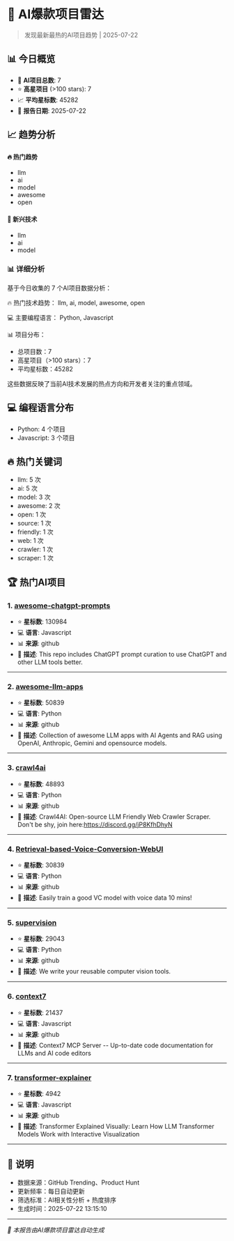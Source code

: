 # 🚀 AI爆款项目雷达

> 发现最新最热的AI项目趋势 | 2025-07-22

## 📊 今日概览

- 🎯 **AI项目总数**: 7
- ⭐ **高星项目** (>100 stars): 7
- 📈 **平均星标数**: 45282
- 📅 **报告日期**: 2025-07-22

## 📈 趋势分析

#### 🔥 热门趋势

- llm
- ai
- model
- awesome
- open

#### 🚀 新兴技术

- llm
- ai
- model



### 📊 详细分析


基于今日收集的 7 个AI项目数据分析：

🔥 热门技术趋势：
llm, ai, model, awesome, open

💻 主要编程语言：
Python, Javascript

📊 项目分布：
- 总项目数：7
- 高星项目（>100 stars）：7
- 平均星标数：45282

这些数据反映了当前AI技术发展的热点方向和开发者关注的重点领域。


## 💻 编程语言分布

- Python: 4 个项目
- Javascript: 3 个项目


## 🔥 热门关键词

- llm: 5 次
- ai: 5 次
- model: 3 次
- awesome: 2 次
- open: 1 次
- source: 1 次
- friendly: 1 次
- web: 1 次
- crawler: 1 次
- scraper: 1 次


## 🏆 热门AI项目


### 1. [awesome-chatgpt-prompts](https://github.com/f/awesome-chatgpt-prompts)

- ⭐ **星标数**: 130984
- 💻 **语言**: Javascript
- 📊 **来源**: github
- 📝 **描述**: This repo includes ChatGPT prompt curation to use ChatGPT and other LLM tools better.

---

### 2. [awesome-llm-apps](https://github.com/Shubhamsaboo/awesome-llm-apps)

- ⭐ **星标数**: 50839
- 💻 **语言**: Python
- 📊 **来源**: github
- 📝 **描述**: Collection of awesome LLM apps with AI Agents and RAG using OpenAI, Anthropic, Gemini and opensource models.

---

### 3. [crawl4ai](https://github.com/unclecode/crawl4ai)

- ⭐ **星标数**: 48893
- 💻 **语言**: Python
- 📊 **来源**: github
- 📝 **描述**: Crawl4AI: Open-source LLM Friendly Web Crawler  Scraper. Don't be shy, join here:https://discord.gg/jP8KfhDhyN

---

### 4. [Retrieval-based-Voice-Conversion-WebUI](https://github.com/RVC-Project/Retrieval-based-Voice-Conversion-WebUI)

- ⭐ **星标数**: 30839
- 💻 **语言**: Python
- 📊 **来源**: github
- 📝 **描述**: Easily train a good VC model with voice data  10 mins!

---

### 5. [supervision](https://github.com/roboflow/supervision)

- ⭐ **星标数**: 29043
- 💻 **语言**: Python
- 📊 **来源**: github
- 📝 **描述**: We write your reusable computer vision tools.

---

### 6. [context7](https://github.com/upstash/context7)

- ⭐ **星标数**: 21437
- 💻 **语言**: Javascript
- 📊 **来源**: github
- 📝 **描述**: Context7 MCP Server -- Up-to-date code documentation for LLMs and AI code editors

---

### 7. [transformer-explainer](https://github.com/poloclub/transformer-explainer)

- ⭐ **星标数**: 4942
- 💻 **语言**: Javascript
- 📊 **来源**: github
- 📝 **描述**: Transformer Explained Visually: Learn How LLM Transformer Models Work with Interactive Visualization

---


## 📝 说明

- 数据来源：GitHub Trending、Product Hunt
- 更新频率：每日自动更新
- 筛选标准：AI相关性分析 + 热度排序
- 生成时间：2025-07-22 13:15:10

---

*🤖 本报告由AI爆款项目雷达自动生成*
